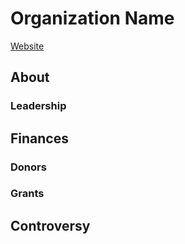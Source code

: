 
# Organization Name

[Website]()

## About

### Leadership

## Finances

### Donors




### Grants


## Controversy

